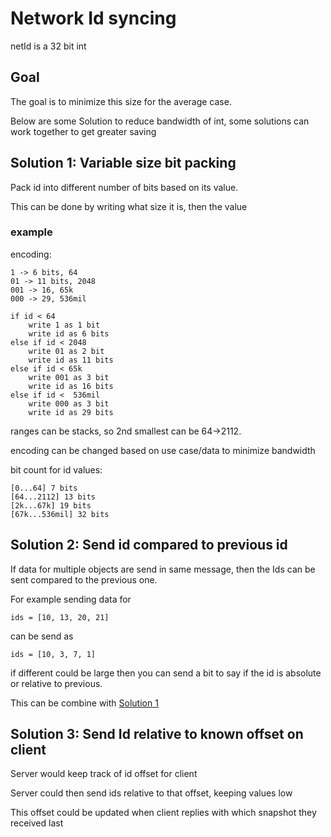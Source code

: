 # Network Id syncing

netId is a 32 bit int

## Goal

The goal is to minimize this size for the average case.

Below are some Solution to reduce bandwidth of int, some solutions can work together to get greater saving

## Solution 1: Variable size bit packing

Pack id into different number of bits based on its value.

This can be done by writing what size it is, then the value

### example
encoding:
```
1 -> 6 bits, 64
01 -> 11 bits, 2048
001 -> 16, 65k
000 -> 29, 536mil
```

```
if id < 64
    write 1 as 1 bit
    write id as 6 bits
else if id < 2048
    write 01 as 2 bit
    write id as 11 bits
else if id < 65k
    write 001 as 3 bit
    write id as 16 bits
else if id <  536mil
    write 000 as 3 bit
    write id as 29 bits
```

ranges can be stacks, so 2nd smallest can be 64->2112.

encoding can be changed based on use case/data to minimize bandwidth

bit count for id values:
```
[0...64] 7 bits
[64...2112] 13 bits
[2k...67k] 19 bits
[67k...536mil] 32 bits
```

## Solution 2: Send id compared to previous id

If data for multiple objects are send in same message, then the Ids can be sent compared to the previous one.

For example sending data for 
```
ids = [10, 13, 20, 21]
```

can be send as 
```
ids = [10, 3, 7, 1]
```

if different could be large then you can send a bit to say if the id is absolute or relative to previous.

This can be combine with [Solution 1](#solution-1-variable-size-bit-packing)


## Solution 3: Send Id relative to known offset on client

Server would keep track of id offset for client

Server could then send ids relative to that offset, keeping values low

This offset could be updated when client replies with which snapshot they received last
